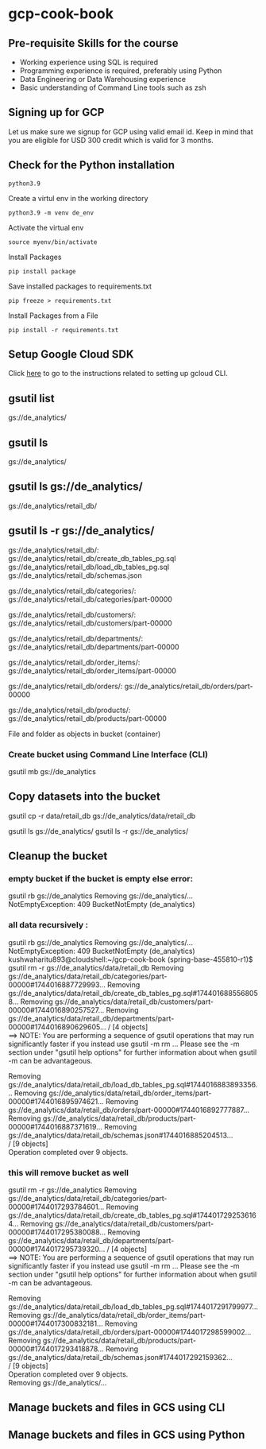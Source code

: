 # gcp-cook-book

## Pre-requisite Skills for the course

* Working experience using SQL is required
* Programming experience is required, preferably using Python
* Data Engineering or Data Warehousing experience
* Basic understanding of Command Line tools such as zsh

## Signing up for GCP
Let us make sure we signup for GCP using valid email id. Keep in mind that you are eligible for USD 300 credit which is valid for 3 months.

## Check for the Python installation
```
python3.9
```
Create a virtul env in the working directory
```
python3.9 -m venv de_env
```
Activate the virtual env
```
source myenv/bin/activate
```
Install Packages
```
pip install package
```
Save installed packages to requirements.txt
```
pip freeze > requirements.txt
```
Install Packages from a File
```
pip install -r requirements.txt
```

## Setup Google Cloud SDK
Click [here](https://cloud.google.com/sdk/docs/install) to go to the instructions related to setting up gcloud CLI.

## gsutil list
gs://de_analytics/

## gsutil ls
gs://de_analytics/

## gsutil ls gs://de_analytics/
gs://de_analytics/retail_db/

## gsutil ls -r gs://de_analytics/
gs://de_analytics/retail_db/:
gs://de_analytics/retail_db/create_db_tables_pg.sql
gs://de_analytics/retail_db/load_db_tables_pg.sql
gs://de_analytics/retail_db/schemas.json

gs://de_analytics/retail_db/categories/:
gs://de_analytics/retail_db/categories/part-00000

gs://de_analytics/retail_db/customers/:
gs://de_analytics/retail_db/customers/part-00000

gs://de_analytics/retail_db/departments/:
gs://de_analytics/retail_db/departments/part-00000

gs://de_analytics/retail_db/order_items/:
gs://de_analytics/retail_db/order_items/part-00000

gs://de_analytics/retail_db/orders/:
gs://de_analytics/retail_db/orders/part-00000

gs://de_analytics/retail_db/products/:
gs://de_analytics/retail_db/products/part-00000

File and folder as objects in bucket (container)

### Create bucket using Command Line Interface (CLI)
gsutil mb gs://de_analytics

## Copy datasets into the bucket
gsutil cp -r data/retail_db gs://de_analytics/data/retail_db

gsutil ls gs://de_analytics/
gsutil ls -r gs://de_analytics/

## Cleanup the bucket
### empty bucket if the bucket is empty else error:
gsutil rb gs://de_analytics
Removing gs://de_analytics/...
NotEmptyException: 409 BucketNotEmpty (de_analytics)

### all data recursively :
gsutil rb gs://de_analytics
Removing gs://de_analytics/...
NotEmptyException: 409 BucketNotEmpty (de_analytics)
kushwaharitu893@cloudshell:~/gcp-cook-book (spring-base-455810-r1)$ gsutil rm -r gs://de_analytics/data/retail_db
Removing gs://de_analytics/data/retail_db/categories/part-00000#1744016887729993...
Removing gs://de_analytics/data/retail_db/create_db_tables_pg.sql#1744016885568058...
Removing gs://de_analytics/data/retail_db/customers/part-00000#1744016890257527...
Removing gs://de_analytics/data/retail_db/departments/part-00000#1744016890629605...
/ [4 objects]                                                                   
==> NOTE: You are performing a sequence of gsutil operations that may
run significantly faster if you instead use gsutil -m rm ... Please
see the -m section under "gsutil help options" for further information
about when gsutil -m can be advantageous.

Removing gs://de_analytics/data/retail_db/load_db_tables_pg.sql#1744016883893356...
Removing gs://de_analytics/data/retail_db/order_items/part-00000#1744016895974621...
Removing gs://de_analytics/data/retail_db/orders/part-00000#1744016892777887... 
Removing gs://de_analytics/data/retail_db/products/part-00000#1744016887371619...
Removing gs://de_analytics/data/retail_db/schemas.json#1744016885204513...      
/ [9 objects]                                                                   
Operation completed over 9 objects.           

### this will remove bucket as well
gsutil rm -r gs://de_analytics
Removing gs://de_analytics/data/retail_db/categories/part-00000#1744017293784601...
Removing gs://de_analytics/data/retail_db/create_db_tables_pg.sql#1744017292536164...
Removing gs://de_analytics/data/retail_db/customers/part-00000#1744017295380088...
Removing gs://de_analytics/data/retail_db/departments/part-00000#1744017295739320...
/ [4 objects]                                                                   
==> NOTE: You are performing a sequence of gsutil operations that may
run significantly faster if you instead use gsutil -m rm ... Please
see the -m section under "gsutil help options" for further information
about when gsutil -m can be advantageous.

Removing gs://de_analytics/data/retail_db/load_db_tables_pg.sql#1744017291799977...
Removing gs://de_analytics/data/retail_db/order_items/part-00000#1744017300832181...
Removing gs://de_analytics/data/retail_db/orders/part-00000#1744017298599002... 
Removing gs://de_analytics/data/retail_db/products/part-00000#1744017293418878...
Removing gs://de_analytics/data/retail_db/schemas.json#1744017292159362...      
/ [9 objects]                                                                   
Operation completed over 9 objects.                                              
Removing gs://de_analytics/...


## Manage buckets and files in GCS using CLI

## Manage buckets and files in GCS using Python
